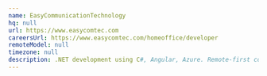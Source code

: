 ```yaml
---
name: EasyCommunicationTechnology
hq: null
url: https://www.easycomtec.com
careersUrl: https://www.easycomtec.com/homeoffice/developer
remoteModel: null
timezone: null
description: .NET development using C#, Angular, Azure. Remote-first company.
---
```

